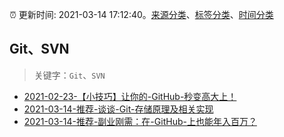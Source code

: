 :alarm_clock: 更新时间: 2021-03-14 17:12:40。[来源分类](../README.md)、[标签分类](../TAGS.md)、[时间分类](../TIMELINE.md)

## Git、SVN


> 关键字：`Git`、`SVN`



- [2021-02-23-【小技巧】让你的-GitHub-秒变高大上！](https://www.ershicimi.com/p/f7bad73d0f55c439c1c2771d9345adb9) 
- [2021-03-14-推荐-谈谈-Git-存储原理及相关实现](https://toutiao.io/k/mzszqf0) 
- [2021-03-14-推荐-副业刚需：在-GitHub-上也能年入百万？](https://toutiao.io/k/r9tqaw3) 